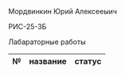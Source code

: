 Мордвинкин Юрий Алексееыич

РИС-25-3Б

Лабараторные работы

|№|название|статус|
|:-:|:---|:-------|
